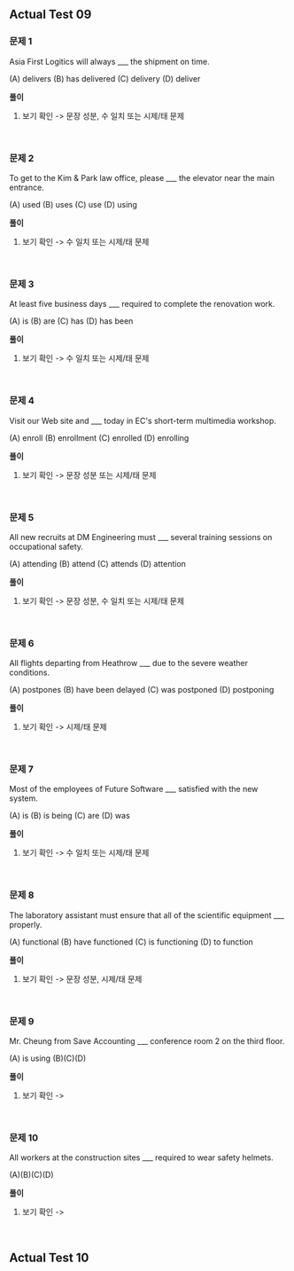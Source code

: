 ## Actual Test 09
### 문제 1

Asia First Logitics will always ___ the shipment on time.

(A) delivers (B) has delivered (C) delivery (D) deliver

**풀이**

1. 보기 확인 -> 문장 성분, 수 일치 또는 시제/태 문제



<br>

### 문제 2

To get to the Kim & Park law office, please ___ the elevator near the main entrance.

(A) used (B) uses (C) use (D) using

**풀이**

1. 보기 확인 -> 수 일치 또는 시제/태 문제


<br>

### 문제 3

At least five business days ___ required to complete the renovation work.

(A) is (B) are (C) has (D) has been

**풀이**

1. 보기 확인 -> 수 일치 또는 시제/태 문제


<br>

### 문제 4

Visit our Web site and ___ today in EC's short-term multimedia workshop.

(A) enroll (B) enrollment (C) enrolled (D) enrolling

**풀이**

1. 보기 확인 -> 문장 성분 또는 시제/태 문제


<br>

### 문제 5

All new recruits at DM Engineering must ___ several training sessions on occupational safety.

(A) attending (B) attend (C) attends (D) attention

**풀이**

1. 보기 확인 -> 문장 성분, 수 일치 또는 시제/태 문제


<br>

### 문제 6

All flights departing from Heathrow ___ due to the severe weather conditions.

(A) postpones (B) have been delayed (C) was postponed (D) postponing

**풀이**

1. 보기 확인 -> 시제/태 문제


<br>

### 문제 7

Most of the employees of Future Software ___ satisfied with the new system.

(A) is (B) is being (C) are (D) was

**풀이**

1. 보기 확인 -> 수 일치 또는 시제/태 문제


<br>

### 문제 8

The laboratory assistant must ensure that all of the scientific equipment ___ properly.

(A) functional (B) have functioned (C) is functioning (D) to function

**풀이**

1. 보기 확인 -> 문장 성분, 시제/태 문제


<br>

### 문제 9

Mr. Cheung from Save Accounting ___ conference room 2 on the third floor.

(A) is using (B)(C)(D)

**풀이**

1. 보기 확인 ->


<br>

### 문제 10

All workers at the construction sites ___ required to wear safety helmets.

(A)(B)(C)(D)

**풀이**

1. 보기 확인 ->


<br>

## Actual Test 10
